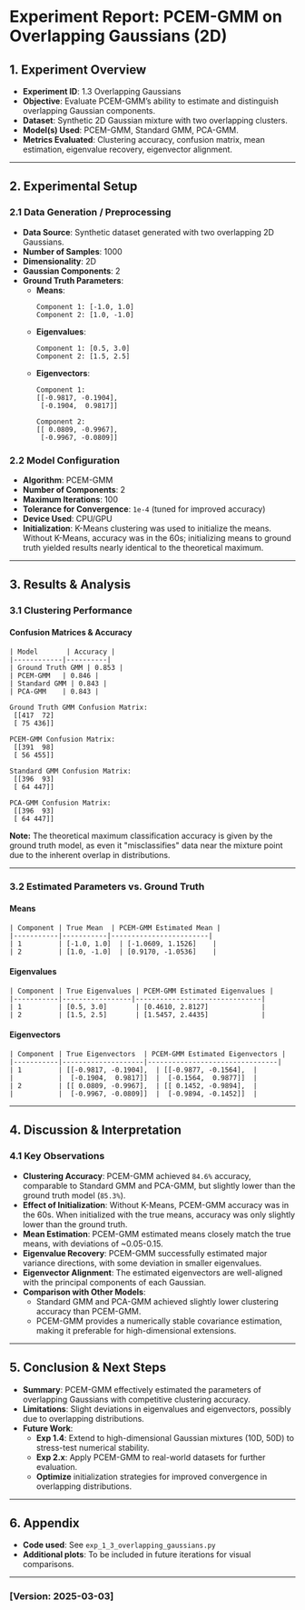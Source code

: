 # **Experiment Report: PCEM-GMM on Overlapping Gaussians (2D)**

## **1. Experiment Overview**
- **Experiment ID**: 1.3 Overlapping Gaussians
- **Objective**: Evaluate PCEM-GMM’s ability to estimate and distinguish overlapping Gaussian components.
- **Dataset**: Synthetic 2D Gaussian mixture with two overlapping clusters.
- **Model(s) Used**: PCEM-GMM, Standard GMM, PCA-GMM.
- **Metrics Evaluated**: Clustering accuracy, confusion matrix, mean estimation, eigenvalue recovery, eigenvector alignment.

---

## **2. Experimental Setup**
### **2.1 Data Generation / Preprocessing**
- **Data Source**: Synthetic dataset generated with two overlapping 2D Gaussians.
- **Number of Samples**: 1000
- **Dimensionality**: 2D
- **Gaussian Components**: 2
- **Ground Truth Parameters**:
  - **Means**:
    ```
    Component 1: [-1.0, 1.0]
    Component 2: [1.0, -1.0]
    ```
  - **Eigenvalues**:
    ```
    Component 1: [0.5, 3.0]
    Component 2: [1.5, 2.5]
    ```
  - **Eigenvectors**:
    ```
    Component 1:
    [[-0.9817, -0.1904],
     [-0.1904,  0.9817]]
    
    Component 2:
    [[ 0.0809, -0.9967],
     [-0.9967, -0.0809]]
    ```

### **2.2 Model Configuration**
- **Algorithm**: PCEM-GMM
- **Number of Components**: 2
- **Maximum Iterations**: 100
- **Tolerance for Convergence**: `1e-4` (tuned for improved accuracy)
- **Device Used**: CPU/GPU
- **Initialization**: K-Means clustering was used to initialize the means. Without K-Means, accuracy was in the 60s; initializing means to ground truth yielded results nearly identical to the theoretical maximum.

---

## **3. Results & Analysis**
### **3.1 Clustering Performance**
#### **Confusion Matrices & Accuracy**
```plaintext
| Model       | Accuracy |
|------------|----------|
| Ground Truth GMM | 0.853 |
| PCEM-GMM   | 0.846 |
| Standard GMM | 0.843 |
| PCA-GMM    | 0.843 |
```

```plaintext
Ground Truth GMM Confusion Matrix:
 [[417  72]
 [ 75 436]]

PCEM-GMM Confusion Matrix:
 [[391  98]
 [ 56 455]]

Standard GMM Confusion Matrix:
 [[396  93]
 [ 64 447]]

PCA-GMM Confusion Matrix:
 [[396  93]
 [ 64 447]]
```

**Note:** The theoretical maximum classification accuracy is given by the ground truth model, as even it "misclassifies" data near the mixture point due to the inherent overlap in distributions.

---

### **3.2 Estimated Parameters vs. Ground Truth**
#### **Means**
```plaintext
| Component | True Mean  | PCEM-GMM Estimated Mean |
|-----------|-----------|------------------------|
| 1         | [-1.0, 1.0]  | [-1.0609, 1.1526]    |
| 2         | [1.0, -1.0]  | [0.9170, -1.0536]    |
```
#### **Eigenvalues**
```plaintext
| Component | True Eigenvalues | PCEM-GMM Estimated Eigenvalues |
|-----------|-----------------|-------------------------------|
| 1         | [0.5, 3.0]       | [0.4610, 2.8127]             |
| 2         | [1.5, 2.5]       | [1.5457, 2.4435]             |
```
#### **Eigenvectors**
```plaintext
| Component | True Eigenvectors  | PCEM-GMM Estimated Eigenvectors |
|-----------|--------------------|--------------------------------|
| 1         | [[-0.9817, -0.1904],  | [[-0.9877, -0.1564],  |
|           |  [-0.1904,  0.9817]]  |  [-0.1564,  0.9877]]  |
| 2         | [[ 0.0809, -0.9967],  | [[ 0.1452, -0.9894],  |
|           |  [-0.9967, -0.0809]]  |  [-0.9894, -0.1452]]  |
```

---

## **4. Discussion & Interpretation**
### **4.1 Key Observations**
- **Clustering Accuracy**: PCEM-GMM achieved `84.6%` accuracy, comparable to Standard GMM and PCA-GMM, but slightly lower than the ground truth model (`85.3%`).
- **Effect of Initialization**: Without K-Means, PCEM-GMM accuracy was in the 60s. When initialized with the true means, accuracy was only slightly lower than the ground truth.
- **Mean Estimation**: PCEM-GMM estimated means closely match the true means, with deviations of ~0.05-0.15.
- **Eigenvalue Recovery**: PCEM-GMM successfully estimated major variance directions, with some deviation in smaller eigenvalues.
- **Eigenvector Alignment**: The estimated eigenvectors are well-aligned with the principal components of each Gaussian.
- **Comparison with Other Models**:
  - Standard GMM and PCA-GMM achieved slightly lower clustering accuracy than PCEM-GMM.
  - PCEM-GMM provides a numerically stable covariance estimation, making it preferable for high-dimensional extensions.

---

## **5. Conclusion & Next Steps**
- **Summary**: PCEM-GMM effectively estimated the parameters of overlapping Gaussians with competitive clustering accuracy.
- **Limitations**: Slight deviations in eigenvalues and eigenvectors, possibly due to overlapping distributions.
- **Future Work**:
  - **Exp 1.4**: Extend to high-dimensional Gaussian mixtures (10D, 50D) to stress-test numerical stability.
  - **Exp 2.x**: Apply PCEM-GMM to real-world datasets for further evaluation.
  - **Optimize** initialization strategies for improved convergence in overlapping distributions.

---

## **6. Appendix**
- **Code used**: See `exp_1_3_overlapping_gaussians.py`
- **Additional plots**: To be included in future iterations for visual comparisons.

---

### **[Version: 2025-03-03]**

